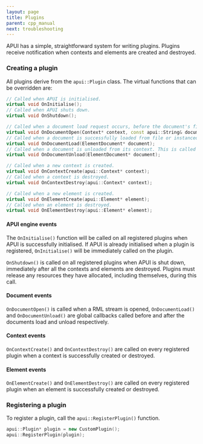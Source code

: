 ```yaml
---
layout: page
title: Plugins
parent: cpp_manual
next: troubleshooting
---
```


APUI has a simple, straightforward system for writing plugins. Plugins receive notification when contexts and elements are created and destroyed.

### Creating a plugin

All plugins derive from the `apui::Plugin` class. The virtual functions that can be overridden are:

```cpp
// Called when APUI is initialised.
virtual void OnInitialise();
// Called when APUI shuts down.
virtual void OnShutdown();

// Called when a document load request occurs, before the document's file is opened.
virtual void OnDocumentOpen(Context* context, const apui::String& document_path);
// Called when a document is successfully loaded from file or instanced, initialised and added to its context. This is called before the document's 'load' event.
virtual void OnDocumentLoad(ElementDocument* document);
// Called when a document is unloaded from its context. This is called after the document's 'unload' event.
virtual void OnDocumentUnload(ElementDocument* document);

// Called when a new context is created.
virtual void OnContextCreate(apui::Context* context);
// Called when a context is destroyed.
virtual void OnContextDestroy(apui::Context* context);

// Called when a new element is created.
virtual void OnElementCreate(apui::Element* element);
// Called when an element is destroyed.
virtual void OnElementDestroy(apui::Element* element);
```

#### APUI engine events

The `OnInitialise()` function will be called on all registered plugins when APUI is successfully initialised. If APUI is already initialised when a plugin is registered, `OnInitialise()` will be immediately called on the plugin.

`OnShutdown()` is called on all registered plugins when APUI is shut down, immediately after all the contexts and elements are destroyed. Plugins must release any resources they have allocated, including themselves, during this call.

#### Document events

`OnDocumentOpen()` is called when a RML stream is opened, `OnDocumentLoad()` and `OnDocumentUnload()` are global callbacks called before and after the documents load and unload respectively.

#### Context events

`OnContextCreate()` and `OnContextDestroy()` are called on every registered plugin when a context is successfully created or destroyed.

#### Element events

`OnElementCreate()` and `OnElementDestroy()` are called on every registered plugin when an element is successfully created or destroyed.

### Registering a plugin

To register a plugin, call the `apui::RegisterPlugin()` function.

```cpp
apui::Plugin* plugin = new CustomPlugin();
apui::RegisterPlugin(plugin);
```